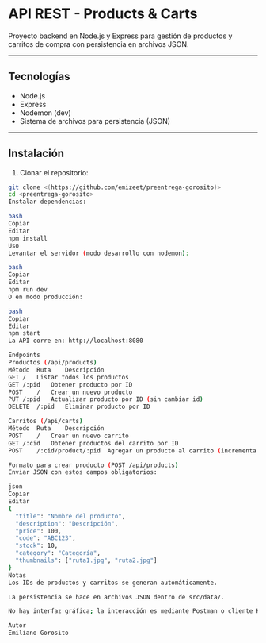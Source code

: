 # API REST - Products & Carts

Proyecto backend en Node.js y Express para gestión de productos y carritos de compra con persistencia en archivos JSON.

---

## Tecnologías

- Node.js
- Express
- Nodemon (dev)
- Sistema de archivos para persistencia (JSON)

---

## Instalación

1. Clonar el repositorio:

```bash
git clone <(https://github.com/emizeet/preentrega-gorosito)>
cd <preentrega-gorosito>
Instalar dependencias:

bash
Copiar
Editar
npm install
Uso
Levantar el servidor (modo desarrollo con nodemon):

bash
Copiar
Editar
npm run dev
O en modo producción:

bash
Copiar
Editar
npm start
La API corre en: http://localhost:8080

Endpoints
Productos (/api/products)
Método	Ruta	Descripción
GET	/	Listar todos los productos
GET	/:pid	Obtener producto por ID
POST	/	Crear un nuevo producto
PUT	/:pid	Actualizar producto por ID (sin cambiar id)
DELETE	/:pid	Eliminar producto por ID

Carritos (/api/carts)
Método	Ruta	Descripción
POST	/	Crear un nuevo carrito
GET	/:cid	Obtener productos del carrito por ID
POST	/:cid/product/:pid	Agregar un producto al carrito (incrementa qty)

Formato para crear producto (POST /api/products)
Enviar JSON con estos campos obligatorios:

json
Copiar
Editar
{
  "title": "Nombre del producto",
  "description": "Descripción",
  "price": 100,
  "code": "ABC123",
  "stock": 10,
  "category": "Categoría",
  "thumbnails": ["ruta1.jpg", "ruta2.jpg"]
}
Notas
Los IDs de productos y carritos se generan automáticamente.

La persistencia se hace en archivos JSON dentro de src/data/.

No hay interfaz gráfica; la interacción es mediante Postman o cliente HTTP.

Autor
Emiliano Gorosito
